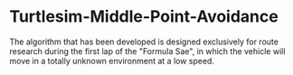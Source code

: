 # Turtlesim-Middle-Point-Avoidance
The algorithm that has been developed is designed exclusively for route research during the first lap of the "Formula Sae", in which the vehicle will move in a totally unknown environment at a low speed.
